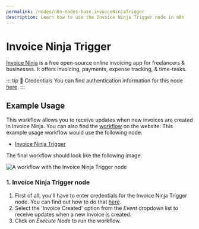 ```yaml
---
permalink: /nodes/n8n-nodes-base.invoiceNinjaTrigger
description: Learn how to use the Invoice Ninja Trigger node in n8n
---
```


# Invoice Ninja Trigger

[Invoice Ninja](https://www.invoiceninja.com/) is a free open-source online invoicing app for freelancers & businesses. It offers invoicing, payments, expense tracking, & time-tasks.

::: tip 🔑 Credentials
You can find authentication information for this node [here](../../../credentials/InvoiceNinja/README.md).
:::


## Example Usage

This workflow allows you to receive updates when new invoices are created in Invoice Ninja. You can also find the [workflow](https://n8n.io/workflows/535) on the website. This example usage workflow would use the following node.
- [Invoice Ninja Trigger]()

The final workflow should look like the following image.

![A workflow with the Invoice Ninja Trigger node](./workflow.png)


### 1. Invoice Ninja Trigger node

1. First of all, you'll have to enter credentials for the Invoice Ninja Trigger node. You can find out how to do that [here](../../../credentials/InvoiceNinja/README.md).
2. Select the 'Invoice Created' option from the *Event* dropdown list to receive updates when a new invoice is created.
3. Click on *Execute Node* to run the workflow.
